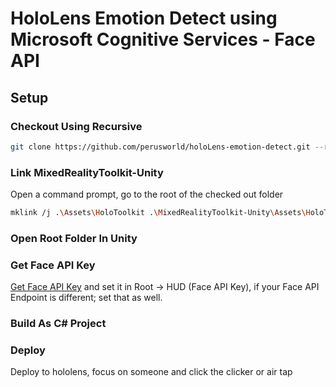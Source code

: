 # HoloLens Emotion Detect using Microsoft Cognitive Services - Face API

## Setup
### Checkout Using Recursive
```bash
git clone https://github.com/perusworld/holoLens-emotion-detect.git --recursive
```
### Link MixedRealityToolkit-Unity
Open a command prompt, go to the root of the checked out folder
```bash
mklink /j .\Assets\HoloToolkit .\MixedRealityToolkit-Unity\Assets\HoloToolkit
```
### Open Root Folder In Unity

### Get Face API Key
[Get Face API Key](https://azure.microsoft.com/en-us/try/cognitive-services/?api=face-api) and set it in Root -> HUD (Face API Key), if your Face API Endpoint is different; set that as well.

### Build As C# Project

### Deploy
Deploy to hololens, focus on someone and click the clicker or air tap